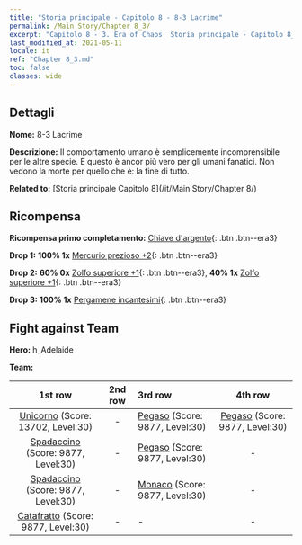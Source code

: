 ```yaml
---
title: "Storia principale - Capitolo 8 - 8-3 Lacrime"
permalink: /Main Story/Chapter 8_3/
excerpt: "Capitolo 8 - 3. Era of Chaos  Storia principale - Capitolo 8_3. 8-3 Lacrime"
last_modified_at: 2021-05-11
locale: it
ref: "Chapter 8_3.md"
toc: false
classes: wide
---
```


## Dettagli

 **Nome:** 8-3 Lacrime

 **Descrizione:** Il comportamento umano è semplicemente incomprensibile per le altre specie. E questo è ancor più vero per gli umani fanatici. Non vedono la morte per quello che è: la fine di tutto.

 **Related to:** [Storia principale Capitolo 8](/it/Main Story/Chapter 8/)

## Ricompensa

 **Ricompensa primo completamento:** [Chiave d'argento](/ItemsIT/con_693/){: .btn .btn--era3}

 **Drop 1:** **100% 1x** [Mercurio prezioso +2](/ItemsIT/mat_28/){: .btn .btn--era3}

 **Drop 2:** **60% 0x** [Zolfo superiore +1](/ItemsIT/mat_22/){: .btn .btn--era3}, **40% 1x** [Zolfo superiore +1](/ItemsIT/mat_22/){: .btn .btn--era3}

 **Drop 3:** **100% 1x** [Pergamene incantesimi](/ItemsIT/con_694/){: .btn .btn--era3}


## Fight against Team
 **Hero:** h_Adelaide

 **Team:**


  | 1st row | 2nd row | 3rd row | 4th row |
  |:----:|:----:|:----|:----:|
  | [Unicorno](/it/units/Unicorn/) (Score: 13702, Level:30)  | - | [Pegaso](/it/units/Pegasus/) (Score: 9877, Level:30)  | [Pegaso](/it/units/Pegasus/) (Score: 9877, Level:30)  |
  | [Spadaccino](/it/units/Swordsman/) (Score: 9877, Level:30)  | - | [Pegaso](/it/units/Pegasus/) (Score: 9877, Level:30)  | - |
  | [Spadaccino](/it/units/Swordsman/) (Score: 9877, Level:30)  | - | [Monaco](/it/units/Monk/) (Score: 9877, Level:30)  | - |
  | [Catafratto](/it/units/Cavalier/) (Score: 9877, Level:30)  | - | - | - |


